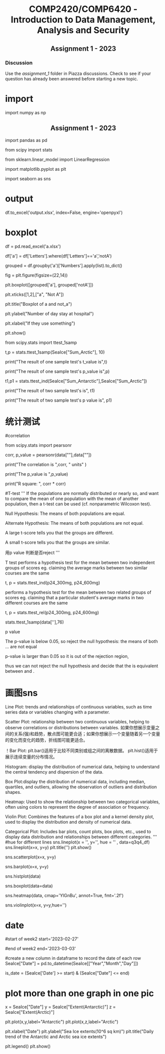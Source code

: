 <h1 align='center'> COMP2420/COMP6420 - Introduction to Data Management, Analysis and Security</h1>

<h2 align='center'> Assignment 1 - 2023</h2>


### Discussion

Use the *assignment_1* folder in Piazza discussions.  Check to see if your question has already been answered before starting a new topic.

# import
import numpy as np
<h2 align='center'> Assignment 1 - 2023</h2>

import pandas as pd

from scipy import stats

from sklearn.linear_model import LinearRegression

import matplotlib.pyplot as plt


import seaborn as sns

# output
df.to_excel('output.xlsx', index=False, engine='openpyxl')

# boxplot
df = pd.read_excel('a.xlsx')

df['a'] = df['Letters'].where(df['Letters']=='a','notA')

grouped = df.groupby('a')['Numbers'].apply(list).to_dict()

fig = plt.figure(figsize=(22,14))

plt.boxplot([grouped['a'], grouped['notA']])

plt.xticks([1,2],["a", "Not A"])

plt.title("Boxplot of a and not_a")

plt.ylabel("Number of day stay at hospital")

plt.xlabel("If they use something")

plt.show()

from scipy.stats import ttest_1samp


t,p = stats.ttest_1samp(SeaIce["Sum_Arctic"], 10)

print("The result of one sample test's t_value is",t)

print("The result of one sample test's p_value is",p)

t1,p1 = stats.ttest_ind(SeaIce["Sum_Antarctic"],SeaIce["Sum_Arctic"])

print("The result of two sample test's is", t1)

print("The result of two sample test's p value is", p1)

# 统计测试

#correlation

from scipy.stats import pearsonr

corr, p_value = pearsonr(data[""],data[""])

print("The correlation is ",corr, " units" )

print("The p_value is ",p_value)

print("R square: ", corr * corr)



#T-test
'''
If the populations are normally distributed or nearly so, and want to compare the mean of one population with the mean of another population,
then a t-test can be used (cf. nonparametric Wilcoxon test). 

Null Hypothesis: The means of both populations are equal.

Alternate Hypothesis: The means of both populations are not equal.

A large t-score tells you that the groups are different.

A small t-score tells you that the groups are similar.

用p value 判断是否reject
'''

T test performs a hypothesis test for the mean between two independent groups of scores 
eg. claiming the average marks between two similar courses are the same

t, p = stats.ttest_ind(p24_300mg, p24_600mg)


performs a hypothesis test for the mean between two related groups of scores
eg. claiming that a particular student's average marks in two different courses are the same

t, p = stats.ttest_rel(p24_300mg, p24_600mg)

stats.ttest_1samp(data[''],76)

p value

The p-value is below 0.05, so reject the null hypothesis: the means of both ... are not equal

p-value is larger than 0.05 so it is out of the rejection region, 

thus we can not reject the null hypothesis and decide that the  is equivalent between  and .


# 画图sns

Line Plot: trends and relationships of continuous variables, such as time series data or variables changing with a parameter.

Scatter Plot: relationship between two continuous variables, helping to observe correlations or distributions between variables.
如果你想展示变量之间的关系(强)和趋势，散点图可能更合适；如果你想展示一个变量随着另一个变量的变化而变化的趋势，折线图可能更适合。

！Bar Plot: plt.bar()适用于比较不同类别或组之间的离散数据。
plt.hist()适用于展示连续变量的分布情况。

Histogram: display the distribution of numerical data, helping to understand the central tendency and dispersion of the data.

Box Plot:display the distribution of numerical data, including median, quartiles, and outliers, allowing the observation of outliers and distribution shapes.

Heatmap: Used to show the relationship between two categorical variables, often using colors to represent the degree of association or frequency.

Violin Plot: Combines the features of a box plot and a kernel density plot, used to display the distribution and density of numerical data.

Categorical Plot: Includes bar plots, count plots, box plots, etc., used to display data distribution and relationships between different categories.
'''
#hue for different lines
sns.lineplot(x = '', y='', hue = '' , data=q3q4_df)
sns.lineplot(x=x, y=y)
plt.title('')
plt.show()

sns.scatterplot(x=x, y=y)

sns.barplot(x=x, y=y)

sns.histplot(data)

sns.boxplot(data=data)

sns.heatmap(data, cmap='YlGnBu', annot=True, fmt='.2f')

sns.violinplot(x=x, y=y,hue='')


# date
#start of week2
start='2023-02-27'

#end of week2
end='2023-03-03'

#create a new column in dataframe to record the date of each row
SeaIce["Date"] = pd.to_datetime(SeaIce[["Year","Month","Day"]])


is_date = (SeaIce['Date'] >= start) & (SeaIce["Date"] <= end)

# plot more than one graph in one pic

x = SeaIce["Date"]
y = SeaIce["Extent(Antarctic)"]
z = SeaIce["Extent(Arctic)"]

plt.plot(x,y,label="Antarctic")
plt.plot(x,z,label="Arctic")

plt.xlabel("Date")
plt.ylabel("Sea Ice extents(10^6 sq km)")
plt.title("Daily trend of the Antarctic and Arctic sea ice extents")

plt.legend()
plt.show()

